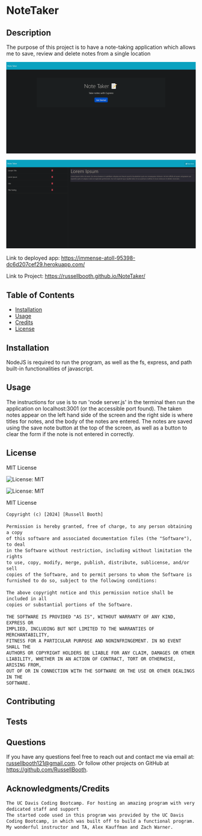 # NoteTaker

  ## Description

  The purpose of this project is to have a note-taking application which allows me to save, review and delete notes from a single location

  ![ScreenShot of index page](./screenshots/indexSs.png)

  ![ScreenShot of notes page](./screenshots/notesSs.png)

  Link to deployed app: https://immense-atoll-95398-dc6d207cef29.herokuapp.com/
  
  Link to Project: https://russellbooth.github.io/NoteTaker/

  ## Table of Contents

  - [Installation](#installation)
  - [Usage](#usage)
  - [Credits](#credits)
  - [License](#license)

  ## Installation

  NodeJS is required to run the program, as well as the fs, express, and path built-in functionalities of javascript.

  ## Usage

  The instructions for use is to run 'node server.js' in the terminal then run the application on localhost:3001 (or the accessible port found). The taken notes appear on the left hand side of the screen and the right side is where titles for notes, and the body of the notes are entered. The notes are saved using the save note button at the top of the screen, as well as a button to clear the form if the note is not entered in correctly.

  ## License

  MIT License

  ![License: MIT](https://img.shields.io/badge/license-MIT-blue)

  ![License: MIT](https://choosealicense.com/licenses/mit/)

  MIT License

    Copyright (c) [2024] [Russell Booth]
    
    Permission is hereby granted, free of charge, to any person obtaining a copy
    of this software and associated documentation files (the "Software"), to deal
    in the Software without restriction, including without limitation the rights
    to use, copy, modify, merge, publish, distribute, sublicense, and/or sell
    copies of the Software, and to permit persons to whom the Software is
    furnished to do so, subject to the following conditions:
    
    The above copyright notice and this permission notice shall be included in all
    copies or substantial portions of the Software.
    
    THE SOFTWARE IS PROVIDED "AS IS", WITHOUT WARRANTY OF ANY KIND, EXPRESS OR
    IMPLIED, INCLUDING BUT NOT LIMITED TO THE WARRANTIES OF MERCHANTABILITY,
    FITNESS FOR A PARTICULAR PURPOSE AND NONINFRINGEMENT. IN NO EVENT SHALL THE
    AUTHORS OR COPYRIGHT HOLDERS BE LIABLE FOR ANY CLAIM, DAMAGES OR OTHER
    LIABILITY, WHETHER IN AN ACTION OF CONTRACT, TORT OR OTHERWISE, ARISING FROM,
    OUT OF OR IN CONNECTION WITH THE SOFTWARE OR THE USE OR OTHER DEALINGS IN THE
    SOFTWARE.

  ## Contributing
  
  ## Tests

  ## Questions

  If you have any questions feel free to reach out and contact me via email at: russellbooth121@gmail.com.
  Or follow other projects on GitHub at https://github.com/RussellBooth.

  ## Acknowledgments/Credits

    The UC Davis Coding Bootcamp. For hosting an amazing program with very dedicated staff and support
    The started code used in this program was provided by the UC Davis Coding Bootcamp, in which was built off to build a functional program.
    My wonderful instructor and TA, Alex Kauffman and Zach Warner.
